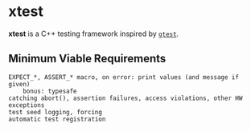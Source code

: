 # xtest

**xtest** is a C++ testing framework inspired by [`gtest`][_gtest].

## Minimum Viable Requirements

    EXPECT_*, ASSERT_* macro, on error: print values (and message if given)
        bonus: typesafe
    catching abort(), assertion failures, access violations, other HW exceptions
    test seed logging, forcing
    automatic test registration

<!-- Definitions -->

[_gtest]: https://github.com/google/googletest
